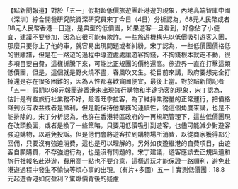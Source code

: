【點新聞報道】對於「五一」假期超低價旅遊團赴港遊的現象，內地高端智庫中國（深圳）綜合開發研究院資深研究員宋丁今日（4日）分析認為，68元人民幣或者88元人民幣香港一日遊，是典型的低價團，如果遊客一旦看到，好像佔了小便宜，建議不要參加，因為它很可能有欺詐。一些旅遊機構先以低價吸引遊客入團，那麼只要你上了他的車，就容易出現問題或者糾紛。宋丁認為，一些低價團價格低的很離譜，但是在一路遊的過程中導遊處處讓遊客掏錢，不掏錢根本就走不動，很多項目要自費，這樣折騰下來，可能比正規團的價格還高。旅遊界一直在打擊這類低價團，但是，這個就是野火燒不盡，春風吹又生。從目前來講，政府要想完全打掉還是存在很多困難的，因為人性都喜歡貪圖便宜，最後上當。對於點新聞記者「五一」假期以68元報團遊香港未出現強行購物和半途扔客的現象，宋丁認為，估計是有些旅行社業務不好，趁着旺季拉客，為了維持業務量的正常運行，把價格降到沒有收益或者是微利，但是能保持他業務的連續性，從這個角度來講，也是不能排除的。宋丁分析認為，也許在香港特區政府的一再規範管理下，這些低價團現在改頭換面，或者是換了一些策略，只要用低價吸引到遊客，也儘可能減少對遊客強迫購物，以避免投訴。但是他們會將遊客拉到購物場所消費，以從商家獲得部分回佣，只要沒有強迫消費，這也是可以理解的。另外如夜遊維港的自費項目，由遊客自願購買，不存強迫行為，也是沒有問題的。宋丁建議，遊客應該去正規渠道和旅行社報名赴港遊，費用高一點也不要介意，這樣遊玩才能保證一路順利，避免赴港遊過程中發生不愉快等煩心事的出現。（有片+多圖）五一｜實測低價團：18.8元起遊香港如何盈利？驚爆價背後的疑慮